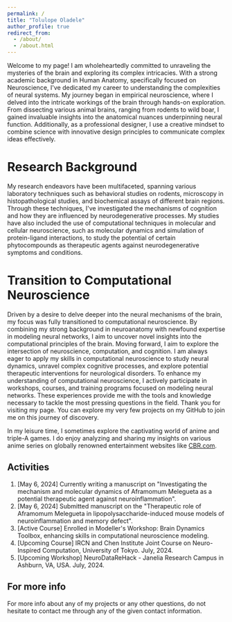 ```yaml
---
permalink: /
title: "Tolulope Oladele"
author_profile: true
redirect_from: 
  - /about/
  - /about.html
---
```


Welcome to my page! I am wholeheartedly committed to unraveling the mysteries of the brain and exploring its complex intricacies. With a strong academic background in Human Anatomy, specifically focused on Neuroscience, I've dedicated my career to understanding the complexities of neural systems.
My journey began in empirical neuroscience, where I delved into the intricate workings of the brain through hands-on exploration. From dissecting various animal brains, ranging from rodents to wild boar, I gained invaluable insights into the anatomical nuances underpinning neural function.
Additionally, as a professional designer, I use a creative mindset to combine science with innovative design principles to communicate complex ideas effectively.

Research Background
======
My research endeavors have been multifaceted, spanning various laboratory techniques such as behavioral studies on rodents, microscopy in histopathological studies, and biochemical assays of different brain regions. Through these techniques, I've investigated the mechanisms of cognition and how they are influenced by neurodegenerative processes. My studies have also included the use of computational techniques in molecular and cellular neuroscience, such as molecular dynamics and simulation of protein-ligand interactions, to study the potential of certain phytocompounds as therapeutic agents against neurodegenerative symptoms and conditions.

Transition to Computational Neuroscience
======
Driven by a desire to delve deeper into the neural mechanisms of the brain, my focus was fully transitioned to computational neuroscience. By combining my strong background in neuroanatomy with newfound expertise in modeling neural networks, I aim to uncover novel insights into the computational principles of the brain. Moving forward, I aim to explore the intersection of neuroscience, computation, and cognition. I am always eager to apply my skills in computational neuroscience to study neural dynamics, unravel complex cognitive processes, and explore potential therapeutic interventions for neurological disorders.
To enhance my understanding of computational neuroscience, I actively participate in workshops, courses, and training programs focused on modeling neural networks. These experiences provide me with the tools and knowledge necessary to tackle the most pressing questions in the field. Thank you for visiting my page. You can explore my very few projects on my GitHub to join me on this journey of discovery.

In my leisure time, I sometimes explore the captivating world of anime and triple-A games. I do enjoy analyzing and sharing my insights on various anime series on globally renowned entertainment websites like [CBR.com](https://www.cbr.com/author/tolu-oladele/).

Activities
------
1. [May 6, 2024] Currently writing a manuscript on "Investigating the mechanism and molecular dynamics of Aframomum Melegueta as a potential therapeutic agent against neuroinflammation".
2. [May 6, 2024] Submitted manuscript on the "Therapeutic role of Aframomum Melegueta in lipopolysaccharide-induced mouse models of neuroinflammation and memory defect".
3. [Active Course] Enrolled in Modeller's Workshop: Brain Dynamics Toolbox, enhancing skills in computational neuroscience modeling.
4. [Upcoming Course] IRCN and Chen Institute Joint Course on Neuro-Inspired Computation, University of Tokyo. July, 2024.
5. [Upcoming Workshop] NeuroDataReHack - Janelia Research Campus in Ashburn, VA, USA. July, 2024.

For more info
------
For more info about any of my projects or any other questions, do not hesitate to contact me through any of the given contact information.
